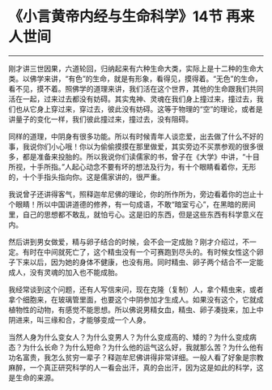 # 《小言黄帝内经与生命科学》14节 再来人世间

------

刚才讲三世因果，六道轮回，归纳起来有六种生命大类，实际上是十二种的生命大类。以佛学来讲，“有色”的生命，就是有形象，看得见，摸得着。“无色”的生命，看不见，摸不着。照佛学的道理来讲，我们活在这个世界，其他的生命跟我们共同活在一起，过来过去都没有妨碍。其实鬼神、灵魂在我们身上撞过来，撞过去，我们也从它身上穿过来，穿过去，彼此没有妨碍。这等于物理的“空”的理论，或者是讲量子的变化一样，我们彼此撞过来，撞过去，没有阻碍。

同样的道理，中阴身有很多功能。所以有时候青年人谈恋爱，出去做了什么不好的事，我说你们小心哦！你以为偷偷摸摸在那里做爱，其实旁边不买票参观的很多很多，都是准备来投胎的。所以我说你们读儒家的书，曾子在《大学》中讲，“十目所视，十手所指。”人起心动念不要有坏的想法及行为，有十个眼睛看着你，无形的，十个手指头指向你。这是儒家讲的，很严重。

我说曾子还讲得客气，照释迦牟尼佛的理论，你的所作所为，旁边看着你的岂止十个眼睛！所以中国讲道德的修养，有一句成语，不敢“暗室亏心”，在黑暗的房间里，自己的思想都不敢乱，就怕亏心。这是旧的东西，但是这些东西有科学意义在内。

然后讲到男女做爱，精与卵子结合的时候，会不会一定成胎？刚才介绍过，不一定。有时在中间就死亡了，这个精虫没有一个可赛跑到尽头的。有时候女性这个卵子下来以后，因为她的身体不健康，也没有用。同时精虫、卵子两个结合不一定能成人，没有灵魂的加入也不能成胎。

我经常谈到这个问题，还有人写信来问，现在克隆（复制）人，拿个精虫来，或者拿个细胞来，在玻璃管里面，也要这个中阴参加才生成人。如果没有这个，它就成植物性的动物，有感觉不能思想。所以佛说男精女血，精虫、卵子凑拢来，加上中阴进来，叫三缘和合，才能够变成一个人身。

当然人身为什么变女人？为什么变男人？为什么变成高的、矮的？为什么变成病态？为什么长命？为什么短命？为什么他的运气这么好，我就那么苦？为什么他有功名富贵，我怎么贫穷一辈子？释迦牟尼佛讲得非常详细。一般人看了好象是宗教麻醉，一个真正研究科学的人一看会出汗，真的会出汗，因为这是如此的科学，这是生命的来源。